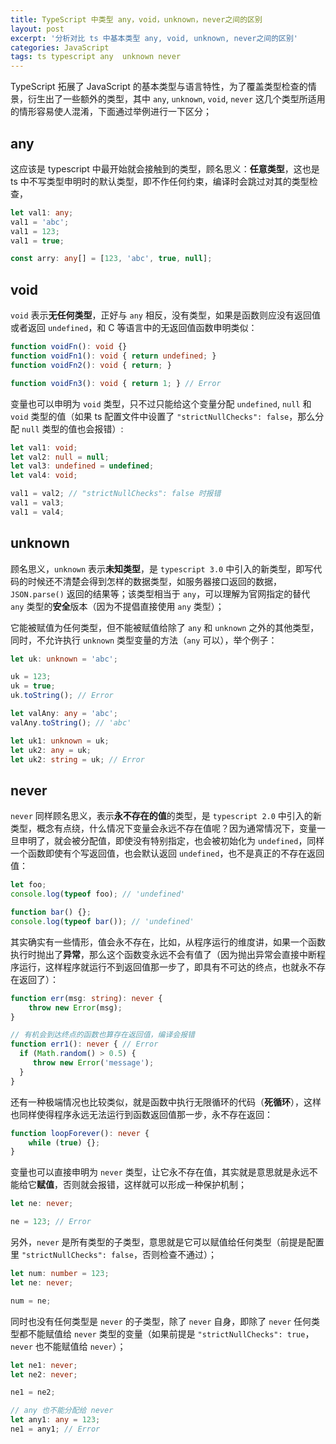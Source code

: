 ```yaml
---
title: TypeScript 中类型 any，void，unknown，never之间的区别
layout: post
excerpt: '分析对比 ts 中基本类型 any, void, unknown, never之间的区别'
categories: JavaScript
tags: ts typescript any  unknown never
---
```

TypeScript 拓展了 JavaScript 的基本类型与语言特性，为了覆盖类型检查的情景，衍生出了一些额外的类型，其中 `any`, `unknown`, `void`, `never` 这几个类型所适用的情形容易使人混淆，下面通过举例进行一下区分；

## any

这应该是 typescript 中最开始就会接触到的类型，顾名思义：**任意类型**，这也是 ts 中不写类型申明时的默认类型，即不作任何约束，编译时会跳过对其的类型检查，
```ts
let val1: any;
val1 = 'abc';
val1 = 123;
val1 = true;

const arry: any[] = [123, 'abc', true, null];
```

## void

`void` 表示**无任何类型**，正好与 `any` 相反，没有类型，如果是函数则应没有返回值或者返回 `undefined`，和 C 等语言中的无返回值函数申明类似：
```ts
function voidFn(): void {}
function voidFn1(): void { return undefined; }
function voidFn2(): void { return; }

function voidFn3(): void { return 1; } // Error
```

变量也可以申明为 `void` 类型，只不过只能给这个变量分配 `undefined`, `null` 和 `void` 类型的值（如果 ts 配置文件中设置了 `"strictNullChecks": false`，那么分配 `null` 类型的值也会报错）:
```ts
let val1: void;
let val2: null = null;
let val3: undefined = undefined;
let val4: void;

val1 = val2; // "strictNullChecks": false 时报错
val1 = val3;
val1 = val4;
```

## unknown

顾名思义，`unknown` 表示**未知类型**，是 `typescript 3.0` 中引入的新类型，即写代码的时候还不清楚会得到怎样的数据类型，如服务器接口返回的数据，`JSON.parse()` 返回的结果等；该类型相当于 `any`，可以理解为官网指定的替代 `any` 类型的**安全**版本（因为不提倡直接使用 `any` 类型）；

它能被赋值为任何类型，但不能被赋值给除了 `any` 和 `unknown` 之外的其他类型，同时，不允许执行 `unknown` 类型变量的方法（`any` 可以），举个例子：
```ts
let uk: unknown = 'abc';

uk = 123;
uk = true;
uk.toString(); // Error

let valAny: any = 'abc';
valAny.toString(); // 'abc'

let uk1: unknown = uk;
let uk2: any = uk;
let uk2: string = uk; // Error
```

## never

`never` 同样顾名思义，表示**永不存在的值**的类型，是 `typescript 2.0` 中引入的新类型，概念有点绕，什么情况下变量会永远不存在值呢？因为通常情况下，变量一旦申明了，就会被分配值，即使没有特别指定，也会被初始化为 `undefined`，同样一个函数即使有个写返回值，也会默认返回 `undefined`，也不是真正的不存在返回值：
```js
let foo;
console.log(typeof foo); // 'undefined'

function bar() {};
console.log(typeof bar()); // 'undefined'
```

其实确实有一些情形，值会永不存在，比如，从程序运行的维度讲，如果一个函数执行时抛出了**异常**，那么这个函数变永远不会有值了（因为抛出异常会直接中断程序运行，这样程序就运行不到返回值那一步了，即具有不可达的终点，也就永不存在返回了）：
```ts
function err(msg: string): never {
    throw new Error(msg);
}

// 有机会到达终点的函数也算存在返回值，编译会报错
function err1(): never { // Error
  if (Math.random() > 0.5) {
     throw new Error('message');
  }
}
```

还有一种极端情况也比较类似，就是函数中执行无限循环的代码（**死循环**），这样也同样使得程序永远无法运行到函数返回值那一步，永不存在返回：
```ts
function loopForever(): never {
    while (true) {};
}
```

变量也可以直接申明为 `never` 类型，让它永不存在值，其实就是意思就是永远不能给它**赋值**，否则就会报错，这样就可以形成一种保护机制；
```ts
let ne: never;

ne = 123; // Error
```

另外，`never` 是所有类型的子类型，意思就是它可以赋值给任何类型（前提是配置里 `"strictNullChecks": false`，否则检查不通过）；
```ts
let num: number = 123;
let ne: never;

num = ne;
```

同时也没有任何类型是 `never` 的子类型，除了 `never` 自身，即除了 `never` 任何类型都不能赋值给 `never` 类型的变量（如果前提是 `"strictNullChecks": true`，`never` 也不能赋值给 `never`）；
```ts
let ne1: never;
let ne2: never;

ne1 = ne2;

// any 也不能分配给 never
let any1: any = 123;
ne1 = any1; // Error
```